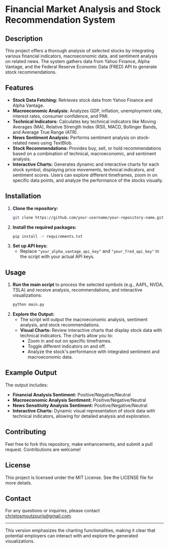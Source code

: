 # **Financial Market Analysis and Stock Recommendation System**

## **Description**
This project offers a thorough analysis of selected stocks by integrating various financial indicators, macroeconomic data, and sentiment analysis on related news. The system gathers data from Yahoo Finance, Alpha Vantage, and the Federal Reserve Economic Data (FRED) API to generate stock recommendations.

## **Features**
- **Stock Data Fetching:** Retrieves stock data from Yahoo Finance and Alpha Vantage.
- **Macroeconomic Analysis:** Analyzes GDP, inflation, unemployment rate, interest rates, consumer confidence, and PMI.
- **Technical Indicators:** Calculates key technical indicators like Moving Averages (MA), Relative Strength Index (RSI), MACD, Bollinger Bands, and Average True Range (ATR).
- **News Sentiment Analysis:** Performs sentiment analysis on stock-related news using TextBlob.
- **Stock Recommendations:** Provides buy, sell, or hold recommendations based on a combination of technical, macroeconomic, and sentiment analysis.
- **Interactive Charts:** Generates dynamic and interactive charts for each stock symbol, displaying price movements, technical indicators, and sentiment scores. Users can explore different timeframes, zoom in on specific data points, and analyze the performance of the stocks visually.

## **Installation**
1. **Clone the repository:**
   ```bash
   git clone https://github.com/your-username/your-repository-name.git
   ```
2. **Install the required packages:**
   ```bash
   pip install -r requirements.txt
   ```
3. **Set up API keys:**
   - Replace `"your_alpha_vantage_api_key"` and `"your_fred_api_key"` in the script with your actual API keys.

## **Usage**
1. **Run the main script** to process the selected symbols (e.g., AAPL, NVDA, TSLA) and receive analysis, recommendations, and interactive visualizations:
   ```bash
   python main.py
   ```
2. **Explore the Output:**
   - The script will output the macroeconomic analysis, sentiment analysis, and stock recommendations.
   - **Visual Charts:** Review interactive charts that display stock data with technical indicators. The charts allow you to:
     - Zoom in and out on specific timeframes.
     - Toggle different indicators on and off.
     - Analyze the stock's performance with integrated sentiment and macroeconomic data.

## **Example Output**
The output includes:
- **Financial Analysis Sentiment:** Positive/Negative/Neutral
- **Macroeconomic Analysis Sentiment:** Positive/Negative/Neutral
- **News Sensitivity Analysis Sentiment:** Positive/Negative/Neutral
- **Interactive Charts:** Dynamic visual representation of stock data with technical indicators, allowing for detailed analysis and exploration.

## **Contributing**
Feel free to fork this repository, make enhancements, and submit a pull request. Contributions are welcome!

## **License**
This project is licensed under the MIT License. See the LICENSE file for more details.

## **Contact**
For any questions or inquiries, please contact [christosmoutzouris@gmail.com](mailto:christosmoutzouris@gmail.com).

---

This version emphasizes the charting functionalities, making it clear that potential employers can interact with and explore the generated visualizations.
